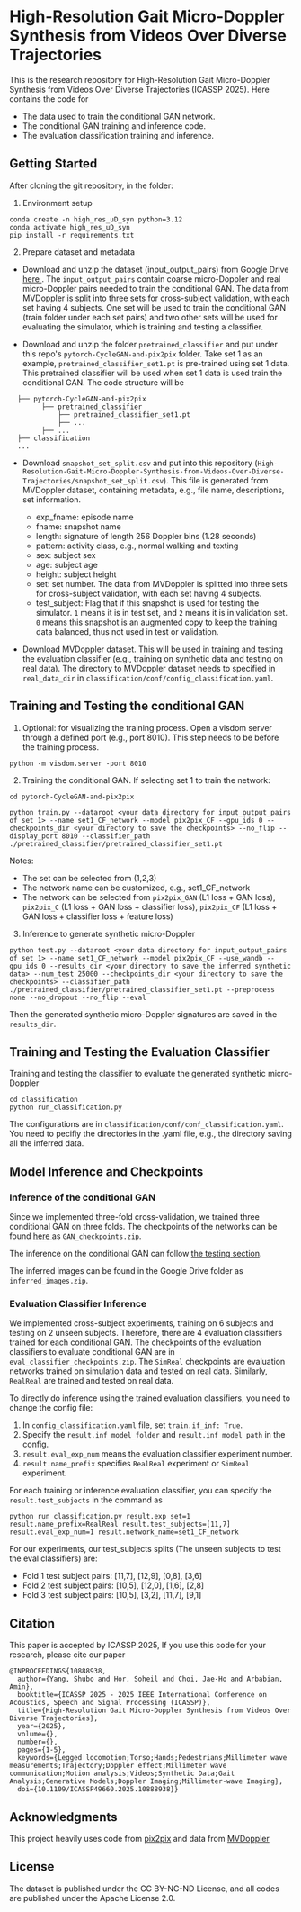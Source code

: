 # High-Resolution Gait Micro-Doppler Synthesis from Videos Over Diverse Trajectories
This is the research repository for High-Resolution Gait Micro-Doppler Synthesis from Videos Over Diverse Trajectories (ICASSP 2025). Here contains the code for
* The data used to train the conditional GAN network. 
* The conditional GAN training and inference code. 
* The evaluation classification training and inference.

## Getting Started
After cloning the git repository, in the folder:
1. Environment setup
```
conda create -n high_res_uD_syn python=3.12
conda activate high_res_uD_syn
pip install -r requirements.txt
```

2. Prepare dataset and metadata
* Download and unzip the dataset (input_output_pairs) from Google Drive <a href="https://drive.google.com/drive/folders/1-WcWbp9jiQaMMYGYxy7UYuBqHI5T65HD?usp=sharing"> here </a>. 
The `input_output_pairs` contain coarse micro-Doppler and real micro-Doppler pairs needed to train the conditional GAN. The data from MVDoppler is split into three sets for cross-subject validation, with each set having 4 subjects. One set will be used to train the conditional GAN (train folder under each set pairs) and two other sets will be used for evaluating the simulator, which is training and testing a classifier. 

* Download and unzip the folder `pretrained_classifier` and put under this repo's `pytorch-CycleGAN-and-pix2pix` folder. Take set 1 as an example, `pretrained_classifier_set1.pt` is pre-trained using set 1 data. This pretrained classifier will be used when set 1 data is used train the conditional GAN.
The code structure will be 
```
  ├── pytorch-CycleGAN-and-pix2pix
        ├── pretrained_classifier
            ├── pretrained_classifier_set1.pt
            ├── ...
        ├── ...
  ├── classification
  ...
```

* Download `snapshot_set_split.csv` and put into this repository (`High-Resolution-Gait-Micro-Doppler-Synthesis-from-Videos-Over-Diverse-Trajectories/snapshot_set_split.csv`). 
This file is generated from MVDoppler dataset, containing metadata, e.g., file name, descriptions, set information.

  - exp_fname: episode name 
  - fname: snapshot name
  - length: signature of length 256 Doppler bins (1.28 seconds)
  - pattern: activity class, e.g., normal walking and texting
  - sex: subject sex
  - age: subject age
  - height: subject height
  - set: set number. The data from MVDoppler is splitted into three sets for cross-subject validation, with each set having 4 subjects.
  - test_subject: Flag that if this snapshot is used for testing the simulator. `1` means it is in test set, and `2` means it is in validation set. `0` means this snapshot is an augmented copy to keep the training data balanced, thus not used in test or validation.

* Download MVDoppler dataset. This will be used in training and testing the evaluation classifier (e.g., training on synthetic data and testing on real data). The directory to MVDoppler dataset needs to specified in `real_data_dir` in `classification/conf/config_classification.yaml`.

## Training and Testing the conditional GAN
1. Optional: for visualizing the training process. Open a visdom server through a defined port (e.g., port 8010). This step needs to be before the training process. 
```
python -m visdom.server -port 8010
```

2. Training the conditional GAN. If selecting set 1 to train the network:
```
cd pytorch-CycleGAN-and-pix2pix

python train.py --dataroot <your data directory for input_output_pairs of set 1> --name set1_CF_network --model pix2pix_CF --gpu_ids 0 --checkpoints_dir <your directory to save the checkpoints> --no_flip --display_port 8010 --classifier_path ./pretrained_classifier/pretrained_classifier_set1.pt
```
Notes:
* The set can be selected from (1,2,3)
* The network name can be customized, e.g., set1_CF_network
* The network can be selected from `pix2pix_GAN` (L1 loss + GAN loss), `pix2pix_C` (L1 loss + GAN loss + classifier loss), `pix2pix_CF` (L1 loss + GAN loss + classifier loss + feature loss)

3. Inference to generate synthetic micro-Doppler
```
python test.py --dataroot <your data directory for input_output_pairs of set 1> --name set1_CF_network --model pix2pix_CF --use_wandb --gpu_ids 0 --results_dir <your directory to save the inferred synthetic data> --num_test 25000 --checkpoints_dir <your directory to save the checkpoints> --classifier_path ./pretrained_classifier/pretrained_classifier_set1.pt --preprocess none --no_dropout --no_flip --eval
```
Then the generated synthetic micro-Doppler signatures are saved in the `results_dir`.

## Training and Testing the Evaluation Classifier
Training and testing the classifier to evaluate the generated synthetic micro-Doppler
```
cd classification
python run_classification.py
```
The configurations are in `classification/conf/conf_classification.yaml`. You need to pecifiy the directories in the .yaml file, e.g., the directory saving all the inferred data.

## Model Inference and Checkpoints
### Inference of the conditional GAN
Since we implemented three-fold cross-validation, we trained three conditional GAN on three folds. The checkpoints of the networks can be found <a href="https://drive.google.com/drive/folders/1-WcWbp9jiQaMMYGYxy7UYuBqHI5T65HD?usp=sharing"> here </a> as `GAN_checkpoints.zip`.

The inference on the conditional GAN can follow [the testing section](#training-and-testing-the-conditional-gan).

The inferred images can be found in the Google Drive folder as `inferred_images.zip`.

### Evaluation Classifier Inference
We implemented cross-subject experiments, training on 6 subjects and testing on 2 unseen subjects. Therefore, there are 4 evaluation classifiers trained for each conditional GAN. The checkpoints of the evaluation classifiers to evaluate conditional GAN are in `eval_classifier_checkpoints.zip`. The `SimReal` checkpoints are evaluation networks trained on simulation data and tested on real data. Similarly, `RealReal` are trained and tested on real data.

To directly do inference using the trained evaluation classifiers, you need to change the config file:
1. In `config_classification.yaml` file, set `train.if_inf: True`. 
2. Specify the `result.inf_model_folder` and `result.inf_model_path` in the config.
3. `result.eval_exp_num` means the evaluation classifier experiment number.
4. `result.name_prefix` specifies `RealReal` experiment or `SimReal` experiment.

For each training or inference evaluation classifier, you can specify the `result.test_subjects` in the command as 
```
python run_classification.py result.exp_set=1 result.name_prefix=RealReal result.test_subjects=[11,7] result.eval_exp_num=1 result.network_name=set1_CF_network
```
For our experiments, our test_subjects splits (The unseen subjects to test the eval classifiers) are:
* Fold 1 test subject pairs: [11,7], [12,9], [0,8], [3,6]
* Fold 2 test subject pairs: [10,5], [12,0], [1,6], [2,8]
* Fold 3 test subject pairs: [10,5], [3,2], [11,7], [9,1]

## Citation
This paper is accepted by ICASSP 2025, If you use this code for your research, please cite our paper
```
@INPROCEEDINGS{10888938,
  author={Yang, Shubo and Hor, Soheil and Choi, Jae-Ho and Arbabian, Amin},
  booktitle={ICASSP 2025 - 2025 IEEE International Conference on Acoustics, Speech and Signal Processing (ICASSP)}, 
  title={High-Resolution Gait Micro-Doppler Synthesis from Videos Over Diverse Trajectories}, 
  year={2025},
  volume={},
  number={},
  pages={1-5},
  keywords={Legged locomotion;Torso;Hands;Pedestrians;Millimeter wave measurements;Trajectory;Doppler effect;Millimeter wave communication;Motion analysis;Videos;Synthetic Data;Gait Analysis;Generative Models;Doppler Imaging;Millimeter-wave Imaging},
  doi={10.1109/ICASSP49660.2025.10888938}}
```

## Acknowledgments
This project heavily uses code from [pix2pix](https://github.com/junyanz/pytorch-CycleGAN-and-pix2pix.git) and data from [MVDoppler](https://mvdoppler.github.io/)

## License
The dataset is published under the CC BY-NC-ND License, and all codes are published under the Apache License 2.0.